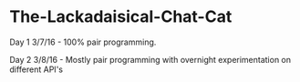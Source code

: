 # The-Lackadaisical-Chat-Cat


Day 1 3/7/16 - 100% pair programming.

Day 2 3/8/16 - Mostly pair programming with overnight experimentation on different API's
